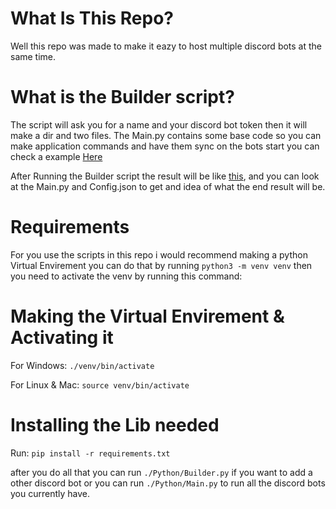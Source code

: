 # What Is This Repo?
Well this repo was made to make it eazy to host multiple discord bots at the same time.

# What is the Builder script?
The script will ask you for a name and your discord bot token then it will make a dir and two files.
The Main.py contains some base code so you can make application commands and have them sync on the bots start you can check a example [Here](https://github.com/Frank1o3/Discord-Bot-Hosting-Service/blob/main/Clients/example/Main.py)

After Running the Builder script the result will be like [this](https://github.com/Frank1o3/Discord-Bot-Hosting-Service/tree/main/Clients/Test), and you can look at the Main.py and Config.json to get and idea of what the end result will be.

# Requirements
For you use the scripts in this repo i would recommend making a python Virtual Envirement you can do that by running `python3 -m venv venv`
then you need to activate the venv by running this command:

# Making the Virtual Envirement & Activating it
For Windows:
    `./venv/bin/activate`

For Linux & Mac:
    `source venv/bin/activate`

# Installing the Lib needed
Run:
    `pip install -r requirements.txt`

after you do all that
you can run `./Python/Builder.py` if you want to add a other discord bot or you can run `./Python/Main.py` to run all the discord bots you currently have.